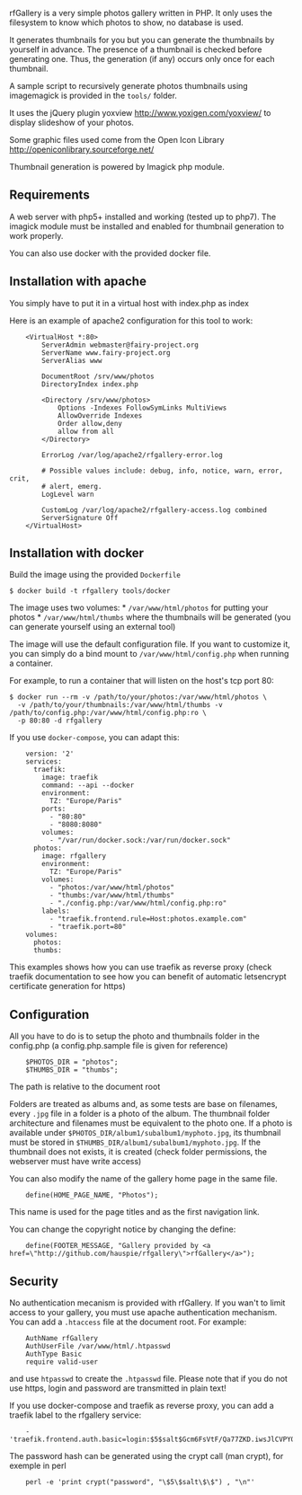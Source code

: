 rfGallery is a very simple photos gallery written in PHP.
It only uses the filesystem to know which photos to show, no database
is used. 

It generates thumbnails for you but you can generate the thumbnails by
yourself in advance. The presence of a thumbnail is checked before
generating one. Thus, the generation (if any) occurs only once for each thumbnail.

A sample script to recursively generate photos thumbnails using
imagemagick is provided in the `tools/` folder.

It uses the jQuery plugin yoxview <http://www.yoxigen.com/yoxview/> to
display slideshow of your photos.

Some graphic files used come from the Open Icon Library <http://openiconlibrary.sourceforge.net/>

Thumbnail generation is powered by Imagick php module.

Requirements
------------
A web server with php5+ installed and working (tested up to php7). The imagick module
must be installed and enabled for thumbnail generation to work properly.

You can also use docker with the provided docker file.

Installation with apache
------------------------

You simply have to put it in a virtual host with index.php as index

Here is an example of apache2 configuration for this tool to work:

        <VirtualHost *:80>
            ServerAdmin webmaster@fairy-project.org
            ServerName www.fairy-project.org
            ServerAlias www
        
            DocumentRoot /srv/www/photos
            DirectoryIndex index.php
        
            <Directory /srv/www/photos>
                Options -Indexes FollowSymLinks MultiViews
                AllowOverride Indexes
                Order allow,deny
                allow from all
            </Directory>
        
            ErrorLog /var/log/apache2/rfgallery-error.log
        
            # Possible values include: debug, info, notice, warn, error, crit,
            # alert, emerg.
            LogLevel warn
        
            CustomLog /var/log/apache2/rfgallery-access.log combined
            ServerSignature Off
        </VirtualHost>

Installation with docker
------------------------

Build the image using the provided `Dockerfile`

    $ docker build -t rfgallery tools/docker

The image uses two volumes:
    * `/var/www/html/photos` for putting your photos
    * `/var/www/html/thumbs` where the thumbnails will be generated
      (you can generate yourself using an external tool)

The image will use the default configuration file. If you want to
customize it, you can simply do a bind mount to
`/var/www/html/config.php` when running a container.

For example, to run a container that will listen on the host's tcp port 80:

    $ docker run --rm -v /path/to/your/photos:/var/www/html/photos \
      -v /path/to/your/thumbnails:/var/www/html/thumbs -v /path/to/config.php:/var/www/html/config.php:ro \
      -p 80:80 -d rfgallery

If you use `docker-compose`, you can adapt this:

        version: '2'
        services:
          traefik:
            image: traefik
            command: --api --docker
            environment:
              TZ: "Europe/Paris"
            ports:
              - "80:80"
              - "8080:8080"
            volumes:
              - "/var/run/docker.sock:/var/run/docker.sock"
          photos:
            image: rfgallery
            environment:
              TZ: "Europe/Paris"
            volumes:
              - "photos:/var/www/html/photos"
              - "thumbs:/var/www/html/thumbs"
              - "./config.php:/var/www/html/config.php:ro"
            labels:
              - "traefik.frontend.rule=Host:photos.example.com"
              - "traefik.port=80"
        volumes:
          photos:
          thumbs:
        
This examples shows how you can use traefik as reverse proxy (check
traefik documentation to see how you can benefit of automatic letsencrypt
certificate generation for https)

Configuration
-------------

All you have to do is to setup the photo and thumbnails folder in the
config.php (a config.php.sample file is given for reference)

        $PHOTOS_DIR = "photos";
        $THUMBS_DIR = "thumbs";
        
The path is relative to the document root

Folders are treated as albums and, as some tests are base on
filenames, every `.jpg` file in a folder is a photo of the album. The
thumbnail folder architecture and filenames must be equivalent to the
photo one. If a photo is available under
`$PHOTOS_DIR/album1/subalbum1/myphoto.jpg`, its thumbnail must be
stored in `$THUMBS_DIR/album1/subalbum1/myphoto.jpg`. If the thumbnail
does not exists, it is created (check folder permissions, the
webserver must have write access)


You can also modify the name of the gallery home page in the same file.
        
        define(HOME_PAGE_NAME, "Photos");

This name is used for the page titles and as the first navigation link.

You can change the copyright notice by changing the define:
        
        define(FOOTER_MESSAGE, "Gallery provided by <a href=\"http://github.com/hauspie/rfgallery\">rfGallery</a>");


Security
--------
No authentication mecanism is provided with rfGallery. If you wan't to limit
access to your gallery, you must use apache authentication mechanism.
You can add a `.htaccess` file at the document root.
For example:

        AuthName rfGallery
        AuthUserFile /var/www/html/.htpasswd
        AuthType Basic
        require valid-user

and use `htpasswd` to create the `.htpasswd` file.  Please note that if
you do not use https, login and password are transmitted in plain text!

If you use docker-compose and traefik as reverse proxy, you can add a traefik label to the rfgallery service:

        - 'traefik.frontend.auth.basic=login:$5$salt$Gcm6FsVtF/Qa77ZKD.iwsJlCVPY0XSMgLJL0Hnww/c1'

The password hash can be generated using the crypt call (man crypt), for exemple in perl

        perl -e 'print crypt("password", "\$5\$salt\$\$") , "\n"'
